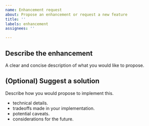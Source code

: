 ```yaml
---
name: Enhancement request
about: Propose an enhancement or request a new feature
title: ''
labels: enhancement
assignees: ''

---
```


## Describe the enhancement
A clear and concise description of what you would like to propose.

## (Optional) Suggest a solution
Describe how you would propose to implement this.
- technical details.
- tradeoffs made in your implementation.
- potential caveats.
- considerations for the future.
